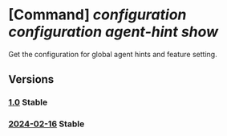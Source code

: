 # [Command] _configuration configuration agent-hint show_

Get the configuration for global agent hints and feature setting.

## Versions

### [1.0](/Resources/fllm-plane/L2luc3RhbmNlcy97fS9wcm92aWRlcnN4L2ZvdW5kYXRpb25hbGxtLmNvbmZpZ3VyYXRpb24vY29uZmlndXJhdGlvbnMvYWdlbnRoaW50cw==/1.0.xml) **Stable**

<!-- fllm-plane /instances/{}/providersx/foundationallm.configuration/configurations/agenthints 1.0 -->

### [2024-02-16](/Resources/fllm-plane/L2luc3RhbmNlcy97fS9wcm92aWRlcnN4L2ZvdW5kYXRpb25hbGxtLmNvbmZpZ3VyYXRpb24vY29uZmlndXJhdGlvbnMvYWdlbnRoaW50cw==/2024-02-16.xml) **Stable**

<!-- fllm-plane /instances/{}/providersx/foundationallm.configuration/configurations/agenthints 2024-02-16 -->
